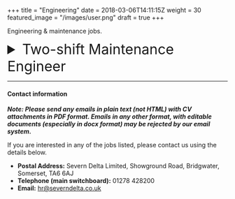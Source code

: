 +++
title = "Engineering"
date = 2018-03-06T14:11:15Z
weight = 30
featured_image = "/images/user.png"
draft = true
+++

Engineering & maintenance jobs.
<!--more-->

<details>
<summary style="font-size:2rem;"> Two-shift Maintenance Engineer</summary>

<br>

#### Shift pattern and pay:

**Pattern** - rotating shifts (6am-2.15pm / 2.00-10:15pm) Monday to Friday

**Salary** - £28,000 per annum

#### Summary

We require a time served multi-skilled engineer (Mechanical) from a manufacturing or packaging background. You will be  responsible for a wide range of tasks across the site.

Being part of the engineering team you will be expected to be intuitive and versatile and be able to work quickly and efficiently in order to maintain factory production levels and quality at all times.

#### Person Spec

The person we a looking for will have the following attributes:

* Time-served Multi-Skilled Engineer;
* Maintenance experience in an FMCG or packaging environment;
* Proven ability to carry out routine maintenance duties, ideally accredited to a recognised training standard;
* Able to read both mechanical and electrical drawings;
* Understanding of pneumatic systems and PLC circuits an advantage.

#### Main duties

The job holder will have the following day to day responsibilities:

* Maintain volume wet-wipe and dryer sheet production lines and associated services;
* Fault finding on both mechanical and small electrical equipment;
* Contribute to new product development projects and improvements in the factory;
* General facilities maintenance 
</details>
<hr>

#### Contact information

**_Note: Please send any emails in plain text (not HTML) with CV attachments in PDF format. Emails in any other format, with editable documents (especially in docx format) may be rejected by our email system._**

If you are interested in any of the jobs listed, please contact us using the details below.

* **Postal Address:** Severn Delta Limited, Showground Road, Bridgwater, Somerset, TA6 6AJ
* **Telephone (main switchboard):** 01278 428200
* **Email:** hr@severndelta.co.uk
